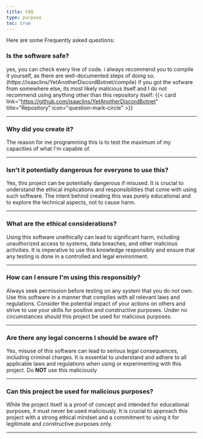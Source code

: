 ```yaml
---
title: FAQ
type: purpose
toc: true
---
```

Here are some Frequently asked questions:

### Is the software safe?
yes, you can check every line of code. i always recommend you to compile it yourself, as there are well-documented steps of doing so. (https://isaaclins/YetAnotherDiscordBotnet/compile)
if you got the sofware from somewhere else, its most likely malicious itself and I do not recommend using anything other than this repository itself:
{{< card link="https://github.com/isaaclins/YetAnotherDiscordBotnet" title="Repository" icon="question-mark-circle" >}}

<hr>

### Why did you create it?
The reason for me programming this is to test the maximum of my capacities of what I'm capable of.
<hr> 

### Isn't it potentially dangerous for everyone to use this?
Yes, this project can be potentially dangerous if misused. It is crucial to understand the ethical implications and responsibilities that come with using such software. The intent behind creating this was purely educational and to explore the technical aspects, not to cause harm.

<hr> 

### What are the ethical considerations?
Using this software unethically can lead to significant harm, including unauthorized access to systems, data breaches, and other malicious activities. It is imperative to use this knowledge responsibly and ensure that any testing is done in a controlled and legal environment.

<hr> 

### How can I ensure I'm using this responsibly?
Always seek permission before testing on any system that you do not own. Use this software in a manner that complies with all relevant laws and regulations. Consider the potential impact of your actions on others and strive to use your skills for positive and constructive purposes. Under no circumstances should this project be used for malicious purposes.

<hr> 

### Are there any legal concerns I should be aware of?
Yes, misuse of this software can lead to serious legal consequences, including criminal charges. It is essential to understand and adhere to all applicable laws and regulations when using or experimenting with this project.
Do **NOT** use this maliciously

<hr> 

### Can this project be used for malicious purposes?
While the project itself is a proof of concept and intended for educational purposes, it must never be used maliciously. It is crucial to approach this project with a strong ethical mindset and a commitment to using it for legitimate and constructive purposes only.

<hr> 
